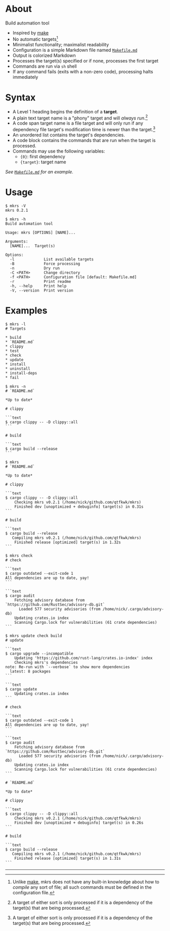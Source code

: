 # About

Build automation tool

* Inspired by [make]
* No automatic targets[^one]
* Minimalist functionality; maximalist readability
* Configuration is a simple Markdown file named [`Makefile.md`]
* Output is colorized Markdown
* Processes the target(s) specified or if none, processes the first target
* Commands are run via `sh` shell
* If any command fails (exits with a non-zero code), processing halts
  immediately

[make]: https://en.wikipedia.org/wiki/Make_(software)
[`Makefile.md`]: Makefile.md

# Syntax

* A Level 1 heading begins the definition of a **target**.
* A plain text target name is a "phony" target and will *always run*.[^two]
* A code span target name is a file target and will only run if any dependency
  file target's modification time is newer than the target.[^two]
* An unordered list contains the target's dependencies.
* A code block contains the commands that are run when the target is processed.
* Commands may use the following variables:
    * `{0}`: first dependency
    * `{target}`: target name

*See [`Makefile.md`] for an example.*

# Usage

~~~text
$ mkrs -V
mkrs 0.2.1
~~~

~~~text
$ mkrs -h
Build automation tool

Usage: mkrs [OPTIONS] [NAME]...

Arguments:
  [NAME]...  Target(s)

Options:
  -l             List available targets
  -B             Force processing
  -n             Dry run
  -C <PATH>      Change directory
  -f <PATH>      Configuration file [default: Makefile.md]
  -r             Print readme
  -h, --help     Print help
  -V, --version  Print version
~~~

# Examples

~~~text
$ mkrs -l
# Targets

* build
* `README.md`
* clippy
* test
* check
* update
* install
* uninstall
* install-deps
* fail

~~~

~~~text
$ mkrs -n
# `README.md`

*Up to date*

# clippy

```text
$ cargo clippy -- -D clippy::all
```

# build

```text
$ cargo build --release
```

~~~

~~~text
$ mkrs
# `README.md`

*Up to date*

# clippy

```text
$ cargo clippy -- -D clippy::all
    Checking mkrs v0.2.1 (/home/nick/github.com/qtfkwk/mkrs)
    Finished dev [unoptimized + debuginfo] target(s) in 0.31s
```

# build

```text
$ cargo build --release
   Compiling mkrs v0.2.1 (/home/nick/github.com/qtfkwk/mkrs)
    Finished release [optimized] target(s) in 1.32s
```

~~~

~~~text
$ mkrs check
# check

```text
$ cargo outdated --exit-code 1
All dependencies are up to date, yay!
```

```text
$ cargo audit
    Fetching advisory database from `https://github.com/RustSec/advisory-db.git`
      Loaded 577 security advisories (from /home/nick/.cargo/advisory-db)
    Updating crates.io index
    Scanning Cargo.lock for vulnerabilities (61 crate dependencies)
```

~~~

~~~text
$ mkrs update check build
# update

```text
$ cargo upgrade --incompatible
    Updating 'https://github.com/rust-lang/crates.io-index' index
    Checking mkrs's dependencies
note: Re-run with `--verbose` to show more dependencies
  latest: 8 packages
```

```text
$ cargo update
    Updating crates.io index
```

# check

```text
$ cargo outdated --exit-code 1
All dependencies are up to date, yay!
```

```text
$ cargo audit
    Fetching advisory database from `https://github.com/RustSec/advisory-db.git`
      Loaded 577 security advisories (from /home/nick/.cargo/advisory-db)
    Updating crates.io index
    Scanning Cargo.lock for vulnerabilities (61 crate dependencies)
```

# `README.md`

*Up to date*

# clippy

```text
$ cargo clippy -- -D clippy::all
    Checking mkrs v0.2.1 (/home/nick/github.com/qtfkwk/mkrs)
    Finished dev [unoptimized + debuginfo] target(s) in 0.26s
```

# build

```text
$ cargo build --release
   Compiling mkrs v0.2.1 (/home/nick/github.com/qtfkwk/mkrs)
    Finished release [optimized] target(s) in 1.31s
```

~~~

---

[^one]: Unlike [make], mkrs does not have any built-in knowledge about how to
*compile* any sort of file; all such commands must be defined in the
configuration file.

[^two]: A target of either sort is only processed if it is a dependency of the
target(s) that are being processed.

